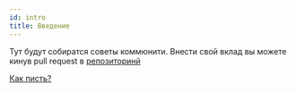 ```yaml
---
id: intro
title: Введение
---
```


Тут будут собиратся советы коммюнити.
Внести свой вклад вы можете кинув pull request в [репозиторинй](https://github.com/mamahtehok/ceph-ru-community-practices)

[Как писть?](rules.md)
